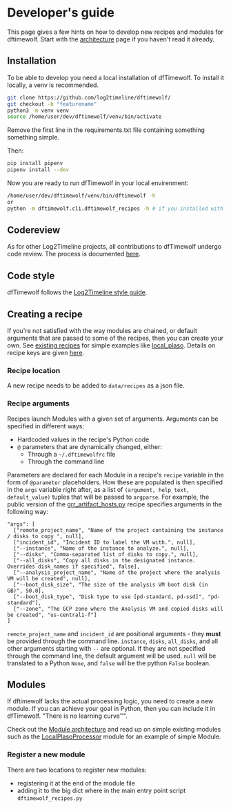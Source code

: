 # Developer's guide

This page gives a few hints on how to develop new recipes and modules for
dftimewolf. Start with the [architecture](architecture.md) page if you haven't
read it already.

## Installation

To be able to develop you need a local installation of dfTimewolf. To install it locally, a venv is recommended.

```bash
git clone https://github.com/log2timeline/dftimewolf/
git checkout -b "featurename"
python3 -m venv venv
source /home/user/dev/dftimewolf/venv/bin/activate
```

Remove the first line in the requirements.txt file containing something something simple.

Then:

```bash
pip install pipenv
pipenv install --dev
```

Now you are ready to run dfTimewolf in your local envirenment:

```bash
/home/user/dev/dftimewolf/venv/bin/dftimewolf -h
or
python -m dftimewolf.cli.dftimewolf_recipes -h # if you installed with pipenv
```

## Codereview

As for other Log2Timeline projects, all contributions to dfTimewolf undergo code
review. The process is documented
[here](https://github.com/log2timeline/l2tdocs/blob/main/process/Code%20review%20process.md).

## Code style

dfTimewolf follows the
[Log2Timeline style guide](https://github.com/log2timeline/l2tdocs/blob/main/process/Style-guide.md).

## Creating a recipe

If you're not satisfied with the way modules are chained, or default arguments
that are passed to some of the recipes, then you can create your own. See
[existing recipes](https://github.com/log2timeline/dftimewolf/tree/main/dftimewolf/cli/recipes)
for simple examples like
[local_plaso](https://github.com/log2timeline/dftimewolf/blob/main/dftimewolf/cli/recipes/local_plaso.py).
Details on recipe keys are given [here](architecture.md#recipes).

### Recipe location

A new recipe needs to be added to `data/recipes` as a json file.

### Recipe arguments

Recipes launch Modules with a given set of arguments. Arguments can be specified
in different ways:

- Hardcoded values in the recipe's Python code
- `@` parameters that are dynamically changed, either:
  - Through a `~/.dftimewolfrc` file
  - Through the command line

Parameters are declared for each Module in a recipe's `recipe` variable in the
form of `@parameter` placeholders. How these are populated is then specified in
the `args` variable right after, as a list of
`(argument, help_text, default_value)` tuples that will be passed to `argparse`.
For example, the public version of the
[grr_artifact_hosts.py](https://github.com/log2timeline/dftimewolf/blob/main/data/recipes/gcp_forensics.json)
recipe specifies arguments in the following way:

    "args": [
      ["remote_project_name", "Name of the project containing the instance / disks to copy ", null],
      ["incident_id", "Incident ID to label the VM with.", null],
      ["--instance", "Name of the instance to analyze.", null],
      ["--disks", "Comma-separated list of disks to copy.", null],
      ["--all_disks", "Copy all disks in the designated instance. Overrides disk_names if specified", false],
      ["--analysis_project_name", "Name of the project where the analysis VM will be created", null],
      ["--boot_disk_size", "The size of the analysis VM boot disk (in GB)", 50.0],
      ["--boot_disk_type", "Disk type to use [pd-standard, pd-ssd]", "pd-standard"],
      ["--zone", "The GCP zone where the Analysis VM and copied disks will be created", "us-central1-f"]
    ]

`remote_project_name` and `incident_id` are positional arguments - they **must** be provided
through the command line. `instance`, `disks`, `all_disks`, and all other arguments starting with `--` are optional. If they are not specified through the command line, the default argument will be used. `null` will be translated to a Python `None`, and `false` will be the python `False` boolean.

## Modules

If dftimewolf lacks the actual processing logic, you need to create a new
module. If you can achieve your goal in Python, then you can include it in
dfTimewolf. "There is no learning curve™".

Check out the [Module architecture](architecture#modules) and read up on simple
existing modules such as the
[LocalPlasoProcessor](https://github.com/log2timeline/dftimewolf/blob/main/dftimewolf/lib/processors/localplaso.py)
module for an example of simple Module.

### Register a new module

There are two locations to register new modules:

- registering it at the end of the module file
- adding it to the big dict where in the main entry point script `dftimewolf_recipes.py`
